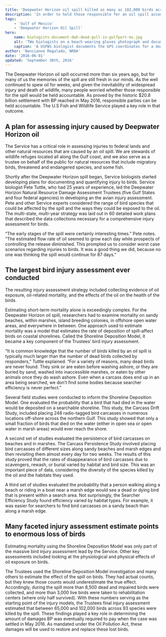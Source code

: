 ```yaml
---
title: 'Deepwater Horizon oil spill killed as many as 102,000 birds across 93 species'
description: 'In order to hold those responsible for an oil spill accountable for injury and death of wildlife biologists estimate the total number of animals killed, which can be a difficult process.'
tags:
    - 'Gulf of Mexico'
    - 'Deepwater Horizon Oil Spill'
hero:
    name: biologists-document-dwh-dead-gull-in-gulfport-ms.jpg
    alt: 'TWo biologists on a beach wearing gloves photograph and document a dead sea gull.'
    caption: 'A USFWS biologist documents the GPS coordinates for a dead gull found in Gulfport, Mississippi, during the Deepwater Horizon oil spill. Photo by Bonnie Strawser, USFWS.'
author: 'Nancianne Regalado, NRDA'
date: '2016-06-01'
updated: 'September 30th, 2016'
---
```


The Deepwater Horizon oil spill occurred more than six years ago, but for many of us the memories of the spill are still fresh in our minds. As the well continued to spew oil for weeks, and given the inevitability of widespread injury and death of wildlife, many people worried whether those responsible for the spill would be held accountable. As proved by the historic $20.8 billion settlement with BP reached in May 2016, responsible parties can be held accountable. The U.S Fish and Wildlife Service played a key role in that outcome.

## A plan for assessing injury caused by Deepwater Horizon oil

The Service has a critical role in assessing injuries to federal lands and other natural resources that are caused by an oil spill. We are stewards of wildlife refuges located all along the Gulf coast, and we also serve as a trustee on behalf of the public for natural resources that include migratory birds, threatened and endangered species, and some fish.

Shortly after the Deepwater Horizon spill began, Service biologists started developing plans for documenting and quantifying injury to birds. Service biologist Pete Tuttle, who had 25 years of experience, led the Deepwater Horizon Natural Resource Damage Assessment Trustees (five Gulf States and four federal agencies) in developing an the avian injury assessment. Pete and other Service experts considered the range of bird species that could be affected by the spill and the ways they could be exposed to the oil. The multi-state, multi-year strategy was laid out in 60 detailed work plans that described the data collections necessary for a comprehensive injury assessment for birds.

“The early stages of the spill were certainly interesting times.” Pete notes. “The estimated flow rate of oil seemed to grow each day while prospects of controlling the release diminished. This prompted us to consider worst case scenarios regarding injuries to birds. It was a good thing we did, because no one was thinking the spill would continue for 87 days.”

## The largest bird injury assessment ever conducted

The resulting injury assessment strategy included collecting evidence of oil exposure, oil-related mortality, and the effects of the oil on the health of the birds.

Estimating short-term mortality alone is exceedingly complex. For the Deepwater Horizon oil spill, researchers had to examine mortality on sandy beaches, within marshes, island breeding colonies, in offshore open water areas, and everywhere in between. One approach used to estimate mortality was a model that estimates the rate of deposition of spill-affect birds on coastal shorelines. Called the Shoreline Deposition Model, it became a key component of the Trustees’ bird injury assessment.

“It is common knowledge that the number of birds killed by an oil spill is typically much larger than the number of dead birds collected by responders,” Tuttle explained. “For a variety of reasons, many dead birds are never found. They sink or are eaten before washing ashore, or they are buried by sand, washed into inaccessible marshes, or eaten by other animals once they do wash ashore. Even when a carcass does end up in an area being searched, we don’t find some bodies because searcher efficiency is never perfect.”

Several field studies were conducted to inform the Shoreline Deposition Model. One evaluated the probability that a bird that had died in the water would be deposited on a searchable shoreline. This study, the Carcass Drift Study, included placing 248 radio-tagged bird carcasses in numerous locations off-shore across the northern Gulf. This study showed that only a small fraction of birds that died on the water (either in open sea or open water in marsh areas) would ever reach the shore.

A second set of studies evaluated the persistence of bird carcasses on beaches and in marshes. The Carcass Persistence Study involved placing bird carcasses of different sizes along sandy beaches and marsh edges and then revisiting them almost every day for two weeks. The results of this study proved that the rates of disappearance of bird carcasses due to scavengers, rewash, or burial varied by habitat and bird size. This was an important piece of data, considering the diversity of the species killed by the oil and the habitats they used.

A third set of studies evaluated the probability that a person walking along a beach or riding in a boat near a marsh edge would see a dead or dying bird that is present within a search area. Not surprisingly, the Searcher Efficiency Study found efficiency varied by habitat types. For example, it was easier for searchers to find bird carcasses on a sandy beach than along a marsh edge.

## Many faceted injury assessment estimate points to enormous loss of birds

Estimating mortality using the Shoreline Deposition Model was only part of the massive bird injury assessment lead by the Service. Other key assessments included looking at the physiological and physical effects of oil exposure on birds.

The Trustees used the Shoreline Deposition Model investigation and many others to estimate the effect of the spill on birds. They had actual counts, but they knew those counts would underestimate the true effect. Accordingly, during the spill more than 8,500 dead and impaired birds were collected, and more than 3,000 live birds were taken to rehabilitation centers (where only half survived). With these numbers serving as the starting point of the injury models, the Trustees final injury assessment estimated that between 65,000 and 102,000 birds across 93 species were killed by the spill. These findings played a key role in determining the amount of damages BP was eventually required to pay when the case was settled in May 2016. As mandated under the Oil Pollution Act, these damages will be used to restore and replace these lost birds.
